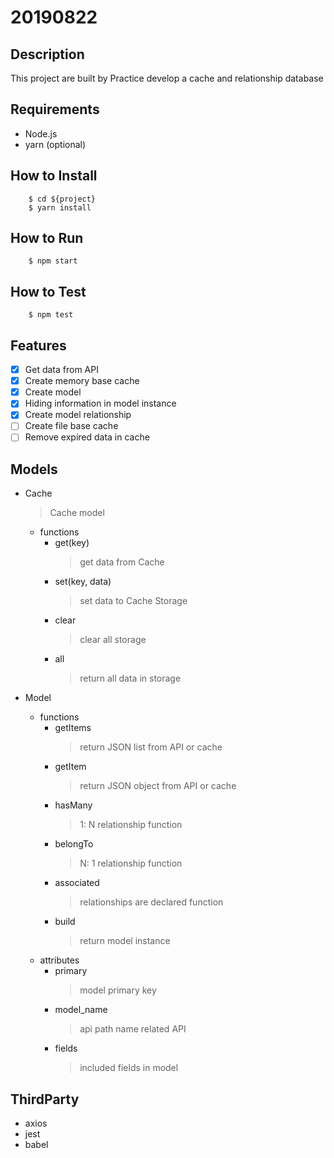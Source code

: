 # 20190822

## Description

This project are built by Practice develop a cache and relationship database

## Requirements

* Node.js
* yarn (optional)

## How to Install

```
    $ cd ${project}
    $ yarn install
```

## How to Run

```
    $ npm start
```

## How to Test

```
    $ npm test
```

## Features
- [x] Get data from API
- [x] Create memory base cache
- [x] Create model
- [x] Hiding information in model instance
- [x] Create model relationship
- [ ] Create file base cache
- [ ] Remove expired data in cache

## Models

* Cache
    > Cache model

    * functions
        * get(key)
            > get data from Cache
        * set(key, data)
            > set data to Cache Storage
        * clear
            > clear all storage
        * all
            > return all data in storage

* Model
    * functions
        * getItems
            > return JSON list from API or cache
        * getItem
            > return JSON object from API or cache
        * hasMany
            > 1: N relationship function
        * belongTo
            > N: 1 relationship function
        * associated
            > relationships are declared function
        * build
            > return model instance
    * attributes
        * primary
            > model primary key
        * model_name
            > api path name related API
        * fields
            > included fields in model

## ThirdParty

* axios
* jest
* babel
